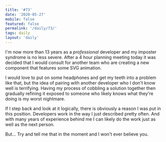 ```yaml
---
title: '#73'
date: '2020-05-27'
mobile: false
featured: false
permalink: '/daily/73/'
tags: daily
layout: 'daily'
---
```


I'm now more than 13 years as a _professional_ developer and my imposter syndrome is no less severe. After a 4 hour planning meeting today it was decided that I would consult for another team who are creating a new component that features some SVG animation.

I would love to put on some headphones and get my teeth into a problem like that, but the idea of pairing with another developer who I don't know well is terrifying. Having my process of cobbling a solution together then gradually refining it exposed to someone who likely knows what they're doing is my worst nightmare.

If I step back and look at it logically, there is obviously a reason I was put in this position. Developers work in the way I just described pretty often. And with many years of experience behind me I can likely do the work just as well as the next person.

But... Try and tell me that in the moment and I won't ever believe you.
